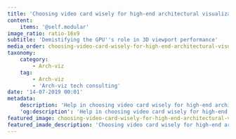 ```yaml
---
title: 'Choosing video card wisely for high-end architectural visualization work'
content:
    items: '@self.modular'
image_ratio: ratio-16x9
subtitle: 'Demistifying the GPU''s role in 3D viewport performance'
media_order: choosing-video-card-wisely-for-high-end-architectural-visualization-work.jpg
taxonomy:
    category:
        - Arch-viz
    tag:
        - Arch-viz
        - 'Arch-viz tech consulting'
date: '14-07-2019 00:01'
metadata:
    description: 'Help in choosing video card wisely for high-end architectural visualisation work, and demistifying the GPU''s role in 3D viewport performance.'
    'og:description': 'Help in choosing video card wisely for high-end architectural visualisation work, and demistifying the GPU''s role in 3D viewport performance.'
featured_image: choosing-video-card-wisely-for-high-end-architectural-visualization-work.jpg
featured_imade_description: 'Choosing video card wisely for high-end architectural visuazlization work'
---
```


